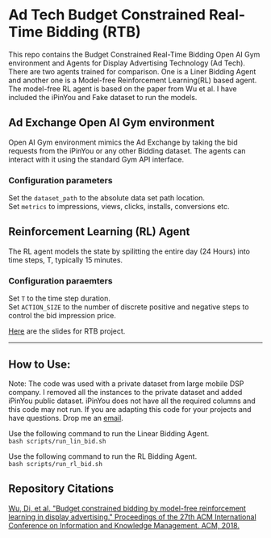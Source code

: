 # Ad Tech Budget Constrained Real-Time Bidding (RTB)
This repo contains the Budget Constrained Real-Time Bidding Open AI Gym environment and Agents for Display Advertising Technology (Ad Tech). There are two agents trained for comparison. One is a Liner Bidding Agent and another one is a Model-free Reinforcement Learning(RL) based agent. The model-free RL agent is based on the paper from Wu et al. I have included the iPinYou and Fake dataset to run the models.

## Ad Exchange Open AI Gym environment

Open AI Gym environment mimics the Ad Exchange by taking the bid requests from the iPinYou or any other Bidding dataset. The agents can interact with it using the standard Gym API interface.

### Configuration parameters

Set the `dataset_path` to the absolute data set path location.
<br />Set `metrics` to impressions, views, clicks, installs, conversions etc. 


## Reinforcement Learning (RL) Agent
The RL agent models the state by spilitting the entire day (24 Hours) into time steps, T, typically 15 minutes.


### Configuration paraemters
Set `T` to the time step duration.
<br />Set `ACTION_SIZE` to the number of discrete positive and negative steps to control the bid impression price. 

[Here](http://bit.ly/AdTechRTB) are the slides for RTB project.

---

## How to Use:

Note: The code was used with a private dataset from large mobile DSP company.
I removed all the instances to the private dataset and added iPinYou public dataset.
iPinYou does not have all the required columns and this code may not run.
If you are adapting this code for your projects and have questions. Drop me an [email](venkatc77@gmail.com).

Use the following command to run the Linear Bidding Agent.
<br />
```bash scripts/run_lin_bid.sh```

Use the following command to run the RL Bidding Agent.
<br />```bash scripts/run_rl_bid.sh```

## Repository Citations

[Wu, Di, et al. "Budget constrained bidding by model-free reinforcement learning in display advertising." Proceedings of the 27th ACM International Conference on Information and Knowledge Management. ACM, 2018.](https://arxiv.org/pdf/1802.08365)
